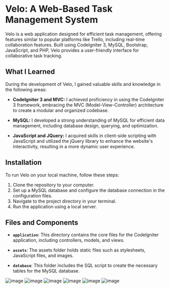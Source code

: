 # Velo: A Web-Based Task Management System

Velo is a web application designed for efficient task management, offering features similar to popular platforms like Trello, including real-time collaboration features. Built using CodeIgniter 3, MySQL, Bootstrap, JavaScript, and PHP, Velo provides a user-friendly interface for collaborative task tracking.

## What I Learned

During the development of Velo, I gained valuable skills and knowledge in the following areas:

- **CodeIgniter 3 and MVC:** I achieved proficiency in using the CodeIgniter 3 framework, embracing the MVC (Model-View-Controller) architecture to create a modular and organized codebase.

- **MySQL:** I developed a strong understanding of MySQL for efficient data management, including database design, querying, and optimization.

- **JavaScript and JQuery:** I acquired skills in client-side scripting with JavaScript and utilized the jQuery library to enhance the website's interactivity, resulting in a more dynamic user experience.

## Installation

To run Velo on your local machine, follow these steps:

1. Clone the repository to your computer.
2. Set up a MySQL database and configure the database connection in the configuration files.
3. Navigate to the project directory in your terminal.
4. Run the application using a local server.

## Files and Components

- **`application`**: This directory contains the core files for the CodeIgniter application, including controllers, models, and views.

- **`assets`**: The assets folder holds static files such as stylesheets, JavaScript files, and images.

- **`database`**: This folder includes the SQL script to create the necessary tables for the MySQL database.
  
![image](https://github.com/YoungSavage21/Velo/assets/128630865/89c8a6f6-3d21-49fc-afaf-b0a93478c4da)
![image](https://github.com/YoungSavage21/Velo/assets/128630865/c5e062f8-20be-4b39-86e9-9a4513c42a8b)
![image](https://github.com/YoungSavage21/Velo/assets/128630865/ae7a2221-0577-4743-93c9-920671df9618)
![image](https://github.com/YoungSavage21/Velo/assets/128630865/8f54e356-704b-4fc0-a2d5-542656a1b1c2)
![image](https://github.com/YoungSavage21/Velo/assets/128630865/681a6e4e-3ce1-463d-a959-61c70192418d)
![image](https://github.com/YoungSavage21/Velo/assets/128630865/3b1fb449-0af4-41a6-a729-d9e3402b9413)






